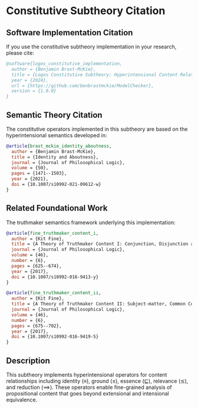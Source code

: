 # Constitutive Subtheory Citation

## Software Implementation Citation

If you use the constitutive subtheory implementation in your research, please cite:

```bibtex
@software{logos_constitutive_implementation,
  author = {Benjamin Brast-McKie},
  title = {Logos Constitutive Subtheory: Hyperintensional Content Relations Implementation},
  year = {2024},
  url = {https://github.com/benbrastmckie/ModelChecker},
  version = {1.0.0}
}
```

## Semantic Theory Citation

The constitutive operators implemented in this subtheory are based on the hyperintensional semantics developed in:

```bibtex
@article{brast_mckie_identity_aboutness,
  author = {Benjamin Brast-McKie},
  title = {Identity and Aboutness},
  journal = {Journal of Philosophical Logic},
  volume = {50},
  pages = {1471--1503},
  year = {2021},
  doi = {10.1007/s10992-021-09612-w}
}
```

## Related Foundational Work

The truthmaker semantics framework underlying this implementation:

```bibtex
@article{fine_truthmaker_content_i,
  author = {Kit Fine},
  title = {A Theory of Truthmaker Content I: Conjunction, Disjunction and Negation},
  journal = {Journal of Philosophical Logic},
  volume = {46},
  number = {6},
  pages = {625--674},
  year = {2017},
  doi = {10.1007/s10992-016-9413-y}
}
```

```bibtex
@article{fine_truthmaker_content_ii,
  author = {Kit Fine},
  title = {A Theory of Truthmaker Content II: Subject-matter, Common Content, Remainder and Ground},
  journal = {Journal of Philosophical Logic},
  volume = {46},
  number = {6},
  pages = {675--702},
  year = {2017},
  doi = {10.1007/s10992-016-9419-5}
}
```

## Description

This subtheory implements hyperintensional operators for content relationships including identity (≡), ground (≤), essence (⊑), relevance (⪯), and reduction (⟹). These operators enable fine-grained analysis of propositional content that goes beyond extensional and intensional equivalence.